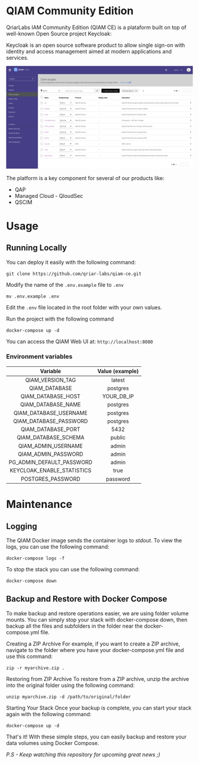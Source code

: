 # QIAM Community Edition

QriarLabs IAM Community Edition (QIAM CE) is a plataform built on top of well-known Open Source project Keycloak:

Keycloak is an open source software product to allow single sign-on with identity and access management aimed at modern applications and services.

![Alt text](extras/images/qiam_betav1.png)

The platform is a key component for several of our products like:

* QAP
* Managed Cloud - QloudSec
* QSCIM

<!-- [![Run on Google Cloud](https://deploy.cloud.run/button.svg)](https://deploy.cloud.run) -->

# Usage

## Running Locally

You can deploy it easily with the following command:

    git clone https://github.com/qriar-labs/qiam-ce.git

Modify the name of the `.env.example` file to `.env`

    mv .env.example .env

Edit the `.env` file located in the root folder with your own values.

Run the project with the following command

    docker-compose up -d

You can access the QIAM Web UI at: `http://localhost:8080`

### Environment variables

|           Variable           |    Value (example)     |
| :--------------------------: | :--------------------: |
| QIAM_VERSION_TAG           |        latest            |
| QIAM_DATABASE              |        postgres          |
| QIAM_DATABASE_HOST         |        YOUR_DB_IP        |
| QIAM_DATABASE_NAME         |        postgres          |
| QIAM_DATABASE_USERNAME     |        postgres          |
| QIAM_DATABASE_PASSWORD     |        postgres          |
| QIAM_DATABASE_PORT         |        5432              |
| QIAM_DATABASE_SCHEMA       |        public            |
| QIAM_ADMIN_USERNAME        |        admin             |
| QIAM_ADMIN_PASSWORD        |        admin             |
| PG_ADMIN_DEFAULT_PASSWORD  |        admin             |
| KEYCLOAK_ENABLE_STATISTICS |        true              |
| POSTGRES_PASSWORD          |        password          |

# Maintenance

## Logging

The QIAM Docker image sends the container logs to _stdout_. To view the logs, you can use the following command:

    docker-compose logs -f

To stop the stack you can use the following command:

    docker-compose down

## Backup and Restore with Docker Compose

To make backup and restore operations easier, we are using folder volume mounts. You can simply stop your stack with docker-compose down, then backup all the files and subfolders in the folder near the docker-compose.yml file.

Creating a ZIP Archive
For example, if you want to create a ZIP archive, navigate to the folder where you have your docker-compose.yml file and use this command:

    zip -r myarchive.zip .

Restoring from ZIP Archive
To restore from a ZIP archive, unzip the archive into the original folder using the following command:

    unzip myarchive.zip -d /path/to/original/folder

Starting Your Stack
Once your backup is complete, you can start your stack again with the following command:

    docker-compose up -d

That's it! With these simple steps, you can easily backup and restore your data volumes using Docker Compose.

_P.S - Keep watching this repository for upcoming great news ;)_
